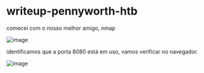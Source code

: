 # writeup-pennyworth-htb


comecei com o nosso melhor amigo, nmap

![image](https://github.com/user-attachments/assets/bc28add2-365d-42b5-9172-17b5a5fe56b9)

identificamos que a porta 8080 está em uso, vamos verificar no navegador.

![image](https://github.com/user-attachments/assets/62960aed-907e-4e02-965a-30a53b3c05e6)
